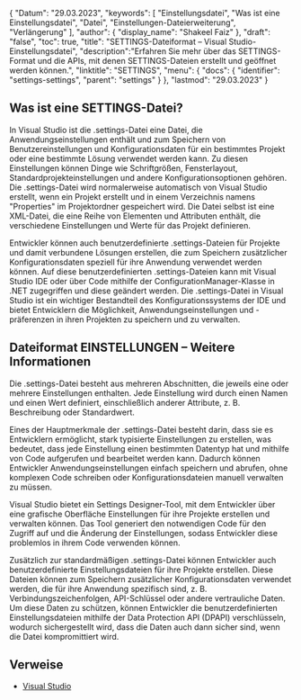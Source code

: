 {
"Datum": "29.03.2023",
  "keywords": [
"Einstellungsdatei",
"Was ist eine Einstellungsdatei",
"Datei",
"Einstellungen-Dateierweiterung",
"Verlängerung"
],
  "author": {
"display_name": "Shakeel Faiz"
},
"draft": "false",
"toc": true,
"title": "SETTINGS-Dateiformat – Visual Studio-Einstellungsdatei",
  "description":"Erfahren Sie mehr über das SETTINGS-Format und die APIs, mit denen SETTINGS-Dateien erstellt und geöffnet werden können.",
"linktitle": "SETTINGS",
  "menu": {
    "docs": {
      "identifier": "settings-settings",
"parent": "settings"
}
},
"lastmod": "29.03.2023"
}

## Was ist eine SETTINGS-Datei?

In Visual Studio ist die .settings-Datei eine Datei, die Anwendungseinstellungen enthält und zum Speichern von Benutzereinstellungen und Konfigurationsdaten für ein bestimmtes Projekt oder eine bestimmte Lösung verwendet werden kann. Zu diesen Einstellungen können Dinge wie Schriftgrößen, Fensterlayout, Standardprojekteinstellungen und andere Konfigurationsoptionen gehören. Die .settings-Datei wird normalerweise automatisch von Visual Studio erstellt, wenn ein Projekt erstellt und in einem Verzeichnis namens "Properties" im Projektordner gespeichert wird. Die Datei selbst ist eine XML-Datei, die eine Reihe von Elementen und Attributen enthält, die verschiedene Einstellungen und Werte für das Projekt definieren.

Entwickler können auch benutzerdefinierte .settings-Dateien für Projekte und damit verbundene Lösungen erstellen, die zum Speichern zusätzlicher Konfigurationsdaten speziell für ihre Anwendung verwendet werden können. Auf diese benutzerdefinierten .settings-Dateien kann mit Visual Studio IDE oder über Code mithilfe der ConfigurationManager-Klasse in .NET zugegriffen und diese geändert werden. Die .settings-Datei in Visual Studio ist ein wichtiger Bestandteil des Konfigurationssystems der IDE und bietet Entwicklern die Möglichkeit, Anwendungseinstellungen und -präferenzen in ihren Projekten zu speichern und zu verwalten.

## Dateiformat EINSTELLUNGEN – Weitere Informationen

Die .settings-Datei besteht aus mehreren Abschnitten, die jeweils eine oder mehrere Einstellungen enthalten. Jede Einstellung wird durch einen Namen und einen Wert definiert, einschließlich anderer Attribute, z. B. Beschreibung oder Standardwert.

Eines der Hauptmerkmale der .settings-Datei besteht darin, dass sie es Entwicklern ermöglicht, stark typisierte Einstellungen zu erstellen, was bedeutet, dass jede Einstellung einen bestimmten Datentyp hat und mithilfe von Code aufgerufen und bearbeitet werden kann. Dadurch können Entwickler Anwendungseinstellungen einfach speichern und abrufen, ohne komplexen Code schreiben oder Konfigurationsdateien manuell verwalten zu müssen.

Visual Studio bietet ein Settings Designer-Tool, mit dem Entwickler über eine grafische Oberfläche Einstellungen für ihre Projekte erstellen und verwalten können. Das Tool generiert den notwendigen Code für den Zugriff auf und die Änderung der Einstellungen, sodass Entwickler diese problemlos in ihrem Code verwenden können.

Zusätzlich zur standardmäßigen .settings-Datei können Entwickler auch benutzerdefinierte Einstellungsdateien für ihre Projekte erstellen. Diese Dateien können zum Speichern zusätzlicher Konfigurationsdaten verwendet werden, die für ihre Anwendung spezifisch sind, z. B. Verbindungszeichenfolgen, API-Schlüssel oder andere vertrauliche Daten. Um diese Daten zu schützen, können Entwickler die benutzerdefinierten Einstellungsdateien mithilfe der Data Protection API (DPAPI) verschlüsseln, wodurch sichergestellt wird, dass die Daten auch dann sicher sind, wenn die Datei kompromittiert wird.

## Verweise
* [Visual Studio](https://en.wikipedia.org/wiki/Visual_Studio)

